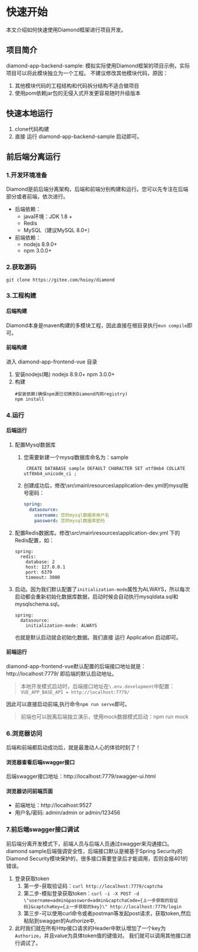 # 快速开始
本文介绍如何快速使用Diamond框架进行项目开发。  

## 项目简介
diamond-app-backend-sample: 模拟实际使用Diamond框架的项目示例，实际项目可以将此模块独立为一个工程。
不建议修改其他模块代码，原因：
1. 其他模块代码的工程结构和代码拆分结构不适合做项目
1. 使用pom依赖jar包的无侵入式开发更容易随时升级版本

## 快速本地运行
1. clone代码构建
1. 直接 运行 diamond-app-backend-sample 启动即可。

## 前后端分离运行
### 1.开发环境准备
Diamond是前后端分离架构，后端和前端分别构建和运行。您可以先专注在后端部分或者前端，依次进行。
* 后端依赖：
    - java环境：JDK 1.8 +
    - Redis
    - MySQL（建议MySQL 8.0+）
* 前端依赖：
    - nodejs  8.9.0+
    - npm 3.0.0+
    
### 2.获取源码
```
git clone https://gitee.com/hoioy/diamond
```

### 3.工程构建
#### 后端构建
Diamond本身是maven构建的多模块工程，因此直接在根目录执行`mvn compile`即可。

#### 前端构建
进入 diamond-app-frontend-vue 目录  

1. 安装nodejs(略)
    nodejs 8.9.0+
    npm 3.0.0+
1. 构建
    ```
    #安装依赖(确保npm源已切换到Diamond内网registry)
    npm install
    ```

### 4.运行
#### 后端运行
1. 配置Mysql数据库
    1. 您需要新建一个mysql数据库命名为：sample 
        ```
         CREATE DATABASE sample DEFAULT CHARACTER SET utf8mb4 COLLATE utf8mb4_unicode_ci ;
        ```
    1. 创建成功后，修改\src\main\resources\application-dev.yml的mysql账号密码：
       ```yaml
       spring:
         datasource:
           username: 您的mysql数据库用户名
           password: 您的mysql数据库密码
       ```  
       
1. 配置Redis数据库。修改\src\main\resources\application-dev.yml 下的Redis配置，如：
    ```
    spring:
      redis:
        database: 2
        host: 127.0.0.1
        port: 6379
        timeout: 3000
    ```
   
1. 启动。因为我们默认配置了`initialization-mode`属性为ALWAYS，所以每次启动都会重新初始化数据库数据，启动时候会自动执行mysqldata.sql和mysqlschema.sql。
    ```
    spring:
      datasource:
        initialization-mode: ALWAYS
    ```
    也就是默认启动就会初始化数据。我们直接 运行 Application 启动即可。

#### 前端运行
diamond-app-frontend-vue默认配置的后端接口地址就是：http://localhost:7779/ 即后端的默认启动地址。
> 本地开发模式启动时，后端接口地址在`\.env.development`中配置：`VUE_APP_BASE_API = http://localhost:7779/`

因此可以直接启动前端,执行命令`npm run serve`即可。
> 前端也可以脱离后端独立演示，使用mock数据模式启动：npm run mock

### 6.浏览器访问
后端和前端都启动成功后，就是最激动人心的体验时刻了！

#### 浏览器查看后端swagger接口
后端swagger接口地址：http://localhost:7779/swagger-ui.html

#### 浏览器访问前端页面
* 前端地址：http://localhost:9527
* 用户名/密码: admin/admin or admin/123456

### 7.前后端swagger接口调试
前后端分离开发模式下，前端人员与后端人员通过swagger来沟通接口。
diamond sample后端强调安全性，后端接口默认是被基于Spring Security的Diamond Security模块保护的，很多接口需要登录后才能调用，否则会报401的错误。
1. 登录获取token
    1. 第一步-获取验证码：`curl http://localhost:7779/captcha `
    1. 第二步-模拟登录获取token：`curl -i -X POST -d \"username=admin&password=admin&captchaCode={上一步获取的验证码}&captchaKey={上一步获取的key}\" http://localhost:7779/login`  
    1. 第三步-可以使用curl命令或者postman等发起post请求，获取token,然后粘贴到swagger的Authorize中,
1. 此时我们就在所有Http接口请求的Header中默认增加了一个key为`Authorize`，并且value为具体token值的键值对。
我们就可以调用其他接口进行调试了。


